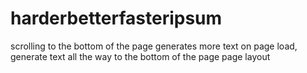 # harderbetterfasteripsum

scrolling to the bottom of the page generates more text
on page load, generate text all the way to the bottom of the page
page layout

